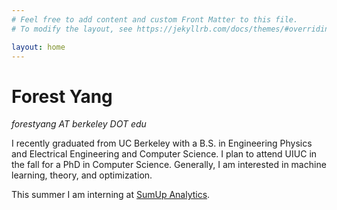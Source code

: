 ```yaml
---
# Feel free to add content and custom Front Matter to this file.
# To modify the layout, see https://jekyllrb.com/docs/themes/#overriding-theme-defaults

layout: home
---
```

# Forest Yang
*forestyang AT berkeley DOT edu*

I recently graduated from UC Berkeley with a B.S. in Engineering Physics and Electrical Engineering and Computer Science. I plan to attend UIUC in the fall for a PhD in Computer Science. Generally, I am interested in machine learning, theory, and optimization. 

This summer I am interning at [SumUp Analytics](http://sumupanalytics.com/).
